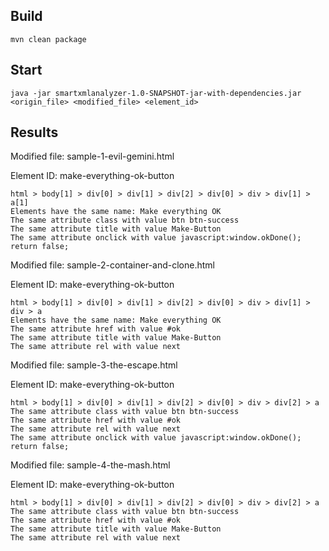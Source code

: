 Build
-----

```
mvn clean package
```

Start
-----
```
java -jar smartxmlanalyzer-1.0-SNAPSHOT-jar-with-dependencies.jar <origin_file> <modified_file> <element_id>
```

Results
-------
Modified file: sample-1-evil-gemini.html

Element ID: make-everything-ok-button
```
html > body[1] > div[0] > div[1] > div[2] > div[0] > div > div[1] > a[1]
Elements have the same name: Make everything OK
The same attribute class with value btn btn-success
The same attribute title with value Make-Button
The same attribute onclick with value javascript:window.okDone(); return false;
```

Modified file: sample-2-container-and-clone.html

Element ID: make-everything-ok-button
```
html > body[1] > div[0] > div[1] > div[2] > div[0] > div > div[1] > div > a
Elements have the same name: Make everything OK
The same attribute href with value #ok
The same attribute title with value Make-Button
The same attribute rel with value next
```

Modified file: sample-3-the-escape.html 

Element ID: make-everything-ok-button
```
html > body[1] > div[0] > div[1] > div[2] > div[0] > div > div[2] > a
The same attribute class with value btn btn-success
The same attribute href with value #ok
The same attribute rel with value next
The same attribute onclick with value javascript:window.okDone(); return false;
```

Modified file: sample-4-the-mash.html

Element ID: make-everything-ok-button
```
html > body[1] > div[0] > div[1] > div[2] > div[0] > div > div[2] > a
The same attribute class with value btn btn-success
The same attribute href with value #ok
The same attribute title with value Make-Button
The same attribute rel with value next
```
